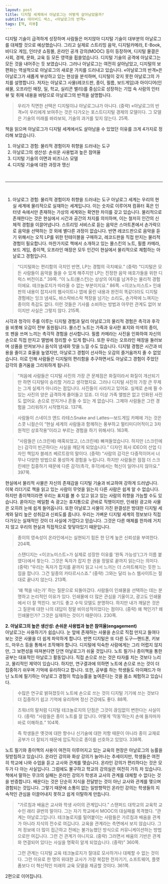```yaml
---
layout: post
title: 디지털 세계에서 아날로그는 어떻게 살아남았을까?
subtitle: 데이비드 색스, <아날로그의 반격>
tags: [책, 리뷰]
---
```

<p>디지털 기술이 급격하게 성장하며 사람들은 머지않아 디지털 기술이 대부분의 아날로그를 대체할 것으로 예상했습니다. 그리고 실제로 스트리밍 음악, 디지털카메라, E-Book, 비디오 게임, 인터넷 쇼핑몰, 온라인 공개 강의(MOOC) 등이 등장하며, 디지털 물결은 사회, 경제, 문화, 교육 등 모든 영역을 휩쓸었습니다. 디지털 기술의 공격에 아날로그는 모든 것을 내어주는 듯 보였습니다. 그러나 아날로그는 여전히 살아남았고, 디지털의 보편화는 역설적으로 아날로그의 새로운 가치를 드러내고 있습니다. «아날로그의 반격»은 아날로그가 새롭게 부상하고 있는 현상을 분석하며, 디지털이 갖지 못한 아날로그의 가치를 설명합니다. 저자는 아날로그 사물(레코드판, 종이, 필름, 보드게임)과 아이디어(인쇄물, 오프라인 매장, 일, 학교, 실리콘 밸리)를 중심으로 성장하는 기업 속 사람의 인터뷰 및 취재 내용을 바탕으로 아날로그의 반격을 설명합니다.<p/>

> 우리가 직면한 선택은 디지털이냐 아날로그냐가 아니다. (중략) «아날로그의 반격»이 우리에게 보여주는 것은 다가오는 포스트디지털 경제의 모델이다. 그 모델은 기술의 미래를 바라보되, 기술의 과거를 잊지 않는다. 25쪽.

책을 읽으며 아날로그가 디지털 세계에서도 살아남을 수 있었던 이유를 크게 4가지로 정리해 보았습니다.<br>
1. 아날로그 경험: 물리적 경험이자 취향을 드러내는 도구<br>
2. 아날로그의 생산성: 손쉬운 사용법과 높은 참여율<br>
3. 디지털 기술의 이면과 비즈니스 모델<br>
4. 디지털 기술에 대한 과장과 맹신<br>

<p><br /></p>
<hr />
<p><br /></p>

1. 아날로그 경험: 물리적 경험이자 취향을 드러내는 도구
아날로그 세계는 우리의 현실 세계에 물리적으로 실재하는 세계입니다. 이는 숫자로 이루어져 컴퓨터 혹은 인터넷 속에서만 존재하는 가상의 세계와는 확연한 차이를 갖고 있습니다. 물리적으로 존재한다는 것은 현실에서 시간과 공간의 차지를 의미하며, 이는 철저히 인간의 신체적 경험을 이끌어냅니다. 스트리밍 서비스로 듣는 음악은 스마트폰에서 손가락으로 음악을 선택하는 것 외에 별다른 과정이 없습니다. 반면 레코드판으로 음악을 듣기 위해서는 오직 LP를 위한 턴테이블을 구매하고, 레코드판을 직접 만지는 물리적 경험이 필요합니다. 마찬가지로 책에서 소개하고 있는 몰스킨의 노트, 필름 카메라, 보드 게임, 종이책, 오프라인 매장은 모두 인간이 현실에서 물리적으로 체험하는 아날로그 경험입니다. 

> “디지털화는 편리함의 극치인 반면, LP는 경험의 극치예요.” (중략) “디지털은 모든 사람들이 음악을 들을 수 있게 해주지만 LP는 진정한 음악 애호가들을 위한 디럭스 버전이죠.” 39쪽.
> “이 노트(몰스킨)는 상상의 여지를 남겨주는 물리적 경험이에요. 테크놀로지가 따라올 수 없는 부분이지요.” 86쪽.
> <이코노미스트> 인쇄판의 내용이 잡지사의 웹사이트나 앱에 올린 내용과 완전히 똑같더라도 디지털 경험에는 잉크 냄새도, 바스락바스락 책장을 넘기는 소리도, 손가락에 느껴지는 종이의 촉감도 없다. 이런 것들은 기사를 소비하는 방법과 아무런 관계도 없어 보이지만 사실은 그렇지 않다. 215쪽.

시각과 청각이 주를 이루는 디지털 경험과 달리 아날로그의 물리적 경험은 촉각과 후각을 비롯해 오감이 전부 동원됩니다. 몰스킨 노트는 가죽과 유사한 표지와 미색의 종이, 또 펜을 쓰며 느끼는 촉각적 경험을 선사합니다. 필름 카메라는 사진을 인화하여 자신의 손으로 직접 만지고 앨범에 정리할 수 있게 합니다. 또한 우리는 오프라인 매장을 둘러보며 상품을 만져보거나 음식의 냄새와 맛을 느낄 수도 있습니다. 디지털 경험은 시간과 비용을 줄이고 효율을 높였지만, 아날로그 경험이 선사하는 오감의 즐거움까지 줄 수 없었습니다. 이로 인해 사람들은 디지털의 편리함을 추구하면서도 아날로그 경험이 주었던 감각의 즐거움을 그리워하게 됩니다.

> “처음에 사람들은 디지털 사진의 가장 큰 문제점은 화질이라서 화질이 개선되기만 하면 디지털이 승리할 거라고 생각했지요. 그러나 디지털 사진의 가장 큰 무제는 그게 실제가 아니라는 점입니다. 사진들이 사라지고 있어요. 실제로 손에 쥘 수 있는 사진의 양은 급격하게 줄어들고 있죠. 더 이상 가족 앨범은 없고 인화된 사진도 없어요. 손으로 만지거나 흔들 수 있는 게 없습니다. 그제야 사람들은 그런 경험을 그리워하기 시작했지요. 137쪽.

> 사람들이 스네이크 앤드 라테스Snake and Lattes—보드게임 카페에 가는 것은 스콧 니컬슨이 “현실 세계의 사람들과 함께하는 풍부하고 멀티미디어적이고 3차원적인 상호작용”이라고 부르는 경험을 하기 위해서다. 163쪽.

> “사람들은 (스크린에) 매혹되었고, (스크린에) 빠져들었습니다. 하지만 (스크린에는) 감각이 빈곤하다는 사실을 깨닫게 되었습니다.” 디자인 회사 IDEO의 산업 디자인 책임자 블레즈 베르트랑의 말이다. (중략) “사람의 감각은 다중적이어서 너무나 다양한 방법으로 풍성하게 경험을 누립니다. 하지만 사람들은 점점 더 스크린에만 집중하기 때문에 다른 감각(촉각, 후각)에서는 혁신이 일어나지 않아요.” 397쪽.

현실에서 물리적 사물은 자신의 존재감을 디지털 기술과 비교하여 강하게 드러냅니다. 이북 리더기로 책을 읽고 있는 사람이 무엇을 읽는지 다른 사람은 쉽게 알 수 없습니다. 하지만 종이책이라면 우리는 표지를 볼 수 있고 읽고 있는 사람의 취향을 가늠할 수도 있습니다. 쏟아지는 메일함 속 광고는 휴지통으로 곧바로 직행이지만, 인쇄된 광고와 사물은 오히려 눈에 쉽게 들어옵니다. 또한 아날로그 사물이 가진 완결성은 방대한 디지털 세계와 달리 높은 성취감과 신뢰도를 줍니다. 우리는 가벼운 디지털 세계의 정보보다 직접 다가오는 실재적인 것이 더 사실에 가깝다고 믿습니다. 그것은 다른 매체를 한차례 거치지 않고 우리의 현실과 직접적으로 맞닿아있기 때문입니다. 

> 종이의 영속성이 온라인에서는 실현되기 힘든 한 단계 높은 신뢰성을 부여한다. 204쪽. 

> 스탠디지는 <이코노미스트>가 실제로 성장한 이유를 ‘완독 가능성’(그가 이름 붙였다)에서 찾는다. 그것은 독자가 잡지 한 권을 정말로 끝까지 읽는다는 의미다. (중략) “우리는 독자가 잡지를 끝까지 읽고 나서 느끼는 더 스마트해지는 듯한 느낌을 팝니다. 그건 일종의 카타르시스죠.” (중략) 그와는 달리 뉴스 웹사이트는 절대로 끝나지 않는다. 213쪽.

> ‘왜 책을 내는가’ 하는 질문으로 되돌아갔다. 사람들이 인쇄물을 선택하는 데는 분명하고 논리적인 이유가 있다. 인쇄물에 더 많은 관심을 기울이고, 광고도 인쇄물에서 더 잘 먹힌다. 보기도 좋고 수익 모델도 분명하다. 하지만 내가 깨달은 것은 그 질문에 대한 나의 대답이 정말 비이성적이었다는 점이다. (중략) 왜 책인가? 왜 인쇄물인가? 그것은 실재하는 것이기 때문이다. 230쪽.

<strong>2. 아날로그의 높은 생산성: 손쉬운 사용법과 높은 참여율(engagement)</strong><br>
아날로그는 사용하기가 쉽습니다. 눈 앞에 존재하는 사물을 손으로 직접 만지고 들여다보는 것은 사물을 더 쉽게 파악하게 합니다. 반면 디지털은 또 다른 도구—핸드폰, 키보드, 마우스 등을 통해서 조작해야 합니다. 디지털에 익숙한 사람에게는 그리 어렵지 않지만, 그 보편성을 따져본다면 단연 아날로그가 쉬울 것입니다. 노트 필기나 종이책을 통한 공부는 대표적인 아날로그 활동입니다. 직접 손으로 쓰는 것은 타자를 치는 것보다 느리고, 물리적인 제약이 있습니다. 하지만, 연구결과에 의하면 노트에 손으로 쓰는 것이 더 집중하기 쉬우며 기억에 유리하다고 합니다. 또한, 공부를 하는 학생들도 아이패드가 아닌 노트에 필기하는 아날로그 경험이 학습능률을 높여준다는 것을 몸소 체험하고 있습니다.

> 수많은 연구로 밝혀졌듯이 노트에 손으로 쓰는 것이 디지털 기기에 쓰는 것보다 더 집중하기 쉽고 기억에 유리하며 정신 건강에도 좋다. 88쪽.

> 즈워너의 말처럼 디지털 테크놀로지의 단점은 그것이 끊임없이 변한다는 사실이다. (중략) “사람들은 종이 노트를 잘 압니다. 어떻게 ‘작동’하는지 손에 들자마자 바로 이해하죠.” 104쪽.

> 즉 학생들은 옛것에 대한 향수나 신기술에 대한 저항 때문이 아니라 종이 교재로 공부가 더 잘되기 때문에 압도적으로 종이를 선호하고 있었다. 338쪽.

노트 필기와 종이책의 사용이 여전히 이루어지고 있는 교육의 현장은 아날로그의 능률을 뒷받침하고 있습니다. 온라인 강의와 화상 강의가 늘어나는 추세이지만, 학생들은 여전히 학교에 나와 수업을 듣고 교사와 관계를 맺습니다. 온라인 강의가 편리하다는 것은 모두가 다 아는 사실입니다. 그럼에도 불구하고 학교의 강의실은 여전히 가득 차 있습니다. 책에서 말하는 무크의 실패는 온라인 강의가 학생과 교사의 관계를 대체할 수 없다는 것을 반증합니다. 배운다는 것은 단순히 지식을 전달받는 것이 아닌 교사와 관계를 맺으며 경험되는 것입니다. 그렇기 때문에 소통이 없는 일방향적인 온라인 강의는 학생들의 지속적인 관심을 이끌어내지 못하고 쉽게 이탈하게 만듭니다.

> “가르침과 배움은 교사와 학생 사이의 관계입니다.” 스탠퍼드 대학교의 교육학 교수인 래리 큐번의 말이다. 그는 자기 학교에서 MOOC의 대실패를 목격했다. “관계는 아날로그입니다. 테크놀로지를 밀어붙이는 사람들은 가르침과 배움을 관계가 아니라 지식의 전수로 여깁니다. 교육을 관계라는 측면에서 보지 않습니다. 그저 정보에 더 많이 접근하고 전에는 불가능했던 방식으로 커뮤니케이션하는 방법으로만 여깁니다. 그런 건 관계가 아니지요. (중략) 그러면서 배움의 기반은 관계와 연결되어 있다는 사실을 명확히 알게 되었습니다. (중략)” 360쪽.

> 그런 관계는 디지털 교육 테크놀로지가 절대로 모사하거나 대체할 수 없는 것이다. 그런 이유로 한 명의 위대한 교사가 가장 복잡한 전자기기, 소프트웨어, 플랫폼보다 더 혁신적인 미래의 교육 모델을 제공할 것이다. 361쪽.

2편으로 이어집니다.

